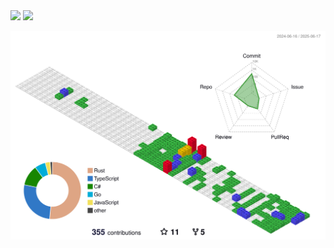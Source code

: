 
[//]: # (<picture>)

[//]: # (  <source media="&#40;prefers-color-scheme: dark&#41;" srcset="https://raw.githubusercontent.com/duyl328/duyl328/output/github-contribution-grid-snake-dark.svg">)

[//]: # (  <source media="&#40;prefers-color-scheme: light&#41;" srcset="https://raw.githubusercontent.com/duyl328/duyl328/output/github-contribution-grid-snake.svg">)

[//]: # (  <img alt="github contribution grid snake animation" src="https://raw.githubusercontent.com/duyl328/duyl328/output/github-contribution-grid-snake.svg">)

[//]: # (</picture>)

<div>
  <img src="https://github-readme-stats.vercel.app/api/top-langs/?username=duyl328&layout=compact&show_icons=true&theme=tokyonight" height=180/>

  <img src="https://github-readme-stats.vercel.app/api?username=duyl328&show_icons=true&theme=tokyonight" height=180/>
</div>

![](./profile-3d-contrib/profile-gitblock.svg)
